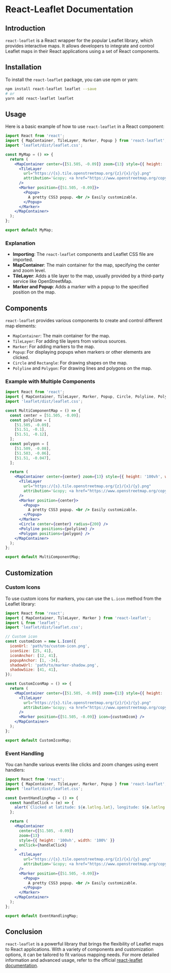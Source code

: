 
# React-Leaflet Documentation

## Introduction
`react-leaflet` is a React wrapper for the popular Leaflet library, which provides interactive maps. It allows developers to integrate and control Leaflet maps in their React applications using a set of React components.

## Installation
To install the `react-leaflet` package, you can use npm or yarn:

```sh
npm install react-leaflet leaflet --save
# or
yarn add react-leaflet leaflet
```

## Usage
Here is a basic example of how to use `react-leaflet` in a React component:

```jsx
import React from 'react';
import { MapContainer, TileLayer, Marker, Popup } from 'react-leaflet';
import 'leaflet/dist/leaflet.css';

const MyMap = () => {
  return (
    <MapContainer center={[51.505, -0.09]} zoom={13} style={{ height: '100vh', width: '100%' }}>
      <TileLayer
        url="https://{s}.tile.openstreetmap.org/{z}/{x}/{y}.png"
        attribution='&copy; <a href="https://www.openstreetmap.org/copyright">OpenStreetMap</a> contributors'
      />
      <Marker position={[51.505, -0.09]}>
        <Popup>
          A pretty CSS3 popup. <br /> Easily customizable.
        </Popup>
      </Marker>
    </MapContainer>
  );
};

export default MyMap;
```

### Explanation
- **Importing**: The `react-leaflet` components and Leaflet CSS file are imported.
- **MapContainer**: The main container for the map, specifying the center and zoom level.
- **TileLayer**: Adds a tile layer to the map, usually provided by a third-party service like OpenStreetMap.
- **Marker and Popup**: Adds a marker with a popup to the specified position on the map.

## Components
`react-leaflet` provides various components to create and control different map elements:

- `MapContainer`: The main container for the map.
- `TileLayer`: For adding tile layers from various sources.
- `Marker`: For adding markers to the map.
- `Popup`: For displaying popups when markers or other elements are clicked.
- `Circle` and `Rectangle`: For drawing shapes on the map.
- `Polyline` and `Polygon`: For drawing lines and polygons on the map.

### Example with Multiple Components
```jsx
import React from 'react';
import { MapContainer, TileLayer, Marker, Popup, Circle, Polyline, Polygon } from 'react-leaflet';
import 'leaflet/dist/leaflet.css';

const MultiComponentMap = () => {
  const center = [51.505, -0.09];
  const polyline = [
    [51.505, -0.09],
    [51.51, -0.1],
    [51.51, -0.12],
  ];
  const polygon = [
    [51.509, -0.08],
    [51.503, -0.06],
    [51.51, -0.047],
  ];

  return (
    <MapContainer center={center} zoom={13} style={{ height: '100vh', width: '100%' }}>
      <TileLayer
        url="https://{s}.tile.openstreetmap.org/{z}/{x}/{y}.png"
        attribution='&copy; <a href="https://www.openstreetmap.org/copyright">OpenStreetMap</a> contributors'
      />
      <Marker position={center}>
        <Popup>
          A pretty CSS3 popup. <br /> Easily customizable.
        </Popup>
      </Marker>
      <Circle center={center} radius={200} />
      <Polyline positions={polyline} />
      <Polygon positions={polygon} />
    </MapContainer>
  );
};

export default MultiComponentMap;
```

## Customization

### Custom Icons
To use custom icons for markers, you can use the `L.icon` method from the Leaflet library:

```jsx
import React from 'react';
import { MapContainer, TileLayer, Marker } from 'react-leaflet';
import L from 'leaflet';
import 'leaflet/dist/leaflet.css';

// Custom icon
const customIcon = new L.Icon({
  iconUrl: 'path/to/custom-icon.png',
  iconSize: [25, 41],
  iconAnchor: [12, 41],
  popupAnchor: [1, -34],
  shadowUrl: 'path/to/marker-shadow.png',
  shadowSize: [41, 41],
});

const CustomIconMap = () => {
  return (
    <MapContainer center={[51.505, -0.09]} zoom={13} style={{ height: '100vh', width: '100%' }}>
      <TileLayer
        url="https://{s}.tile.openstreetmap.org/{z}/{x}/{y}.png"
        attribution='&copy; <a href="https://www.openstreetmap.org/copyright">OpenStreetMap</a> contributors'
      />
      <Marker position={[51.505, -0.09]} icon={customIcon} />
    </MapContainer>
  );
};

export default CustomIconMap;
```

### Event Handling
You can handle various events like clicks and zoom changes using event handlers:

```jsx
import React from 'react';
import { MapContainer, TileLayer, Marker, Popup } from 'react-leaflet';
import 'leaflet/dist/leaflet.css';

const EventHandlingMap = () => {
  const handleClick = (e) => {
    alert(`Clicked at latitude: ${e.latlng.lat}, longitude: ${e.latlng.lng}`);
  };

  return (
    <MapContainer
      center={[51.505, -0.09]}
      zoom={13}
      style={{ height: '100vh', width: '100%' }}
      onClick={handleClick}
    >
      <TileLayer
        url="https://{s}.tile.openstreetmap.org/{z}/{x}/{y}.png"
        attribution='&copy; <a href="https://www.openstreetmap.org/copyright">OpenStreetMap</a> contributors'
      />
      <Marker position={[51.505, -0.09]}>
        <Popup>
          A pretty CSS3 popup. <br /> Easily customizable.
        </Popup>
      </Marker>
    </MapContainer>
  );
};

export default EventHandlingMap;
```

## Conclusion
`react-leaflet` is a powerful library that brings the flexibility of Leaflet maps to React applications. With a variety of components and customization options, it can be tailored to fit various mapping needs. For more detailed information and advanced usage, refer to the official [react-leaflet documentation](https://react-leaflet.js.org/).

